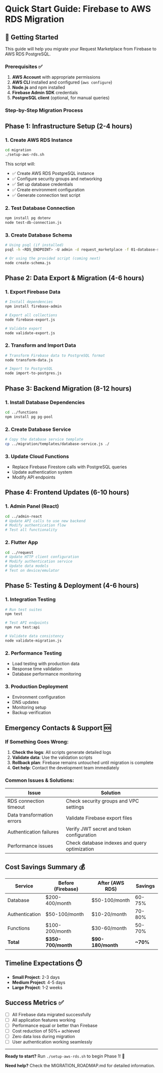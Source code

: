 # Quick Start Guide: Firebase to AWS RDS Migration

## 🚀 Getting Started

This guide will help you migrate your Request Marketplace from Firebase to AWS RDS PostgreSQL.

### Prerequisites ✅

1. **AWS Account** with appropriate permissions
2. **AWS CLI** installed and configured (`aws configure`)
3. **Node.js** and npm installed
4. **Firebase Admin SDK** credentials
5. **PostgreSQL client** (optional, for manual queries)

### Step-by-Step Migration Process

## Phase 1: Infrastructure Setup (2-4 hours)

### 1. Create AWS RDS Instance
```bash
cd migration
./setup-aws-rds.sh
```

This script will:
- ✅ Create AWS RDS PostgreSQL instance
- ✅ Configure security groups and networking
- ✅ Set up database credentials
- ✅ Create environment configuration
- ✅ Generate connection test script

### 2. Test Database Connection
```bash
npm install pg dotenv
node test-db-connection.js
```

### 3. Create Database Schema
```bash
# Using psql (if installed)
psql -h <RDS_ENDPOINT> -U admin -d request_marketplace -f 01-database-schema.sql

# Or using the provided script (coming next)
node create-schema.js
```

## Phase 2: Data Export & Migration (4-6 hours)

### 1. Export Firebase Data
```bash
# Install dependencies
npm install firebase-admin

# Export all collections
node firebase-export.js

# Validate export
node validate-export.js
```

### 2. Transform and Import Data
```bash
# Transform Firebase data to PostgreSQL format
node transform-data.js

# Import to PostgreSQL
node import-to-postgres.js
```

## Phase 3: Backend Migration (8-12 hours)

### 1. Install Database Dependencies
```bash
cd ../functions
npm install pg pg-pool
```

### 2. Create Database Service
```bash
# Copy the database service template
cp ../migration/templates/database-service.js ./
```

### 3. Update Cloud Functions
- Replace Firebase Firestore calls with PostgreSQL queries
- Update authentication system
- Modify API endpoints

## Phase 4: Frontend Updates (6-10 hours)

### 1. Admin Panel (React)
```bash
cd ../admin-react
# Update API calls to use new backend
# Modify authentication flow
# Test all functionality
```

### 2. Flutter App
```bash
cd ../request
# Update HTTP client configuration
# Modify authentication service
# Update data models
# Test on device/emulator
```

## Phase 5: Testing & Deployment (4-6 hours)

### 1. Integration Testing
```bash
# Run test suites
npm test

# Test API endpoints
npm run test:api

# Validate data consistency
node validate-migration.js
```

### 2. Performance Testing
- Load testing with production data
- Response time validation
- Database performance monitoring

### 3. Production Deployment
- Environment configuration
- DNS updates
- Monitoring setup
- Backup verification

## Emergency Contacts & Support 🆘

### If Something Goes Wrong:

1. **Check the logs**: All scripts generate detailed logs
2. **Validate data**: Use the validation scripts
3. **Rollback plan**: Firebase remains untouched until migration is complete
4. **Get help**: Contact the development team immediately

### Common Issues & Solutions:

| Issue | Solution |
|-------|----------|
| RDS connection timeout | Check security groups and VPC settings |
| Data transformation errors | Validate Firebase export files |
| Authentication failures | Verify JWT secret and token configuration |
| Performance issues | Check database indexes and query optimization |

## Cost Savings Summary 💰

| Service | Before (Firebase) | After (AWS RDS) | Savings |
|---------|------------------|-----------------|---------|
| Database | $200-400/month | $50-100/month | 60-75% |
| Authentication | $50-100/month | $10-20/month | 70-80% |
| Functions | $100-200/month | $30-60/month | 50-70% |
| **Total** | **$350-700/month** | **$90-180/month** | **~70%** |

## Timeline Expectations ⏱️

- **Small Project**: 2-3 days
- **Medium Project**: 4-5 days  
- **Large Project**: 1-2 weeks

## Success Metrics ✅

- [ ] All Firebase data migrated successfully
- [ ] All application features working
- [ ] Performance equal or better than Firebase
- [ ] Cost reduction of 50%+ achieved
- [ ] Zero data loss during migration
- [ ] User authentication working seamlessly

---

**Ready to start?** Run `./setup-aws-rds.sh` to begin Phase 1! 🚀

**Need help?** Check the MIGRATION_ROADMAP.md for detailed information.
